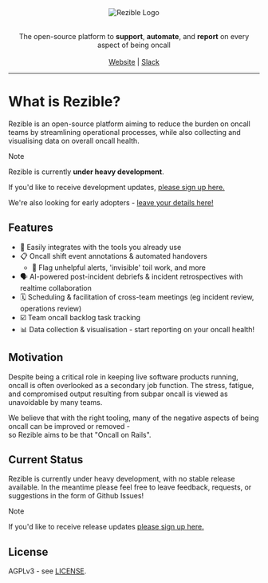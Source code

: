 <div align="center">
    <img alt="Rezible Logo" src="https://github.com/user-attachments/assets/f1069946-c5bd-4aad-b49b-49f48a282668">
    <p>
        <br />
        The open-source platform to <strong>support</strong>, <strong>automate</strong>, and <strong>report</strong> on every aspect of being oncall
        <br /><br />
        <a href="https://rezible.com">Website</a>
        | 
        <a href="https://rezible.com/slack">Slack</a>
    </p>
</div>

---

# What is Rezible?
Rezible is an open-source platform aiming to reduce the burden on oncall teams by streamlining operational 
processes, while also collecting and visualising data on overall oncall health.

> [!NOTE]  
> Rezible is currently **under heavy development**.
> 
> If you'd like to receive development updates, [please sign up here.](https://tally.so/r/wLJ5ll)
> 
> We're also looking for early adopters - [leave your details here!](https://tally.so/r/wzrWkk)

## Features
- 🔗 Easily integrates with the tools you already use
- 📋 Oncall shift event annotations & automated handovers
  - 🔎 Flag unhelpful alerts, 'invisible' toil work, and more
- 🗣️ AI-powered post-incident debriefs & incident retrospectives with realtime collaboration
- 🗓️ Scheduling & facilitation of cross-team meetings (eg incident review, operations review)
- ☑️ Team oncall backlog task tracking
- 📊 Data collection & visualisation - start reporting on your oncall health!  

## Motivation
Despite being a critical role in keeping live software products running, oncall is often overlooked as a 
secondary job function. The stress, fatigue, and compromised output resulting from subpar oncall 
is viewed as unavoidable by many teams.

We believe that with the right tooling, many of the negative aspects of being oncall can be improved or removed -  
so Rezible aims to be that "Oncall on Rails".

## Current Status
Rezible is currently under heavy development, with no stable release available.
In the meantime please feel free to leave feedback, requests, or suggestions in the form of Github Issues!

> [!NOTE]  
> If you'd like to receive release updates [please sign up here.](https://tally.so/r/wLJ5ll)

## License
AGPLv3 - see [LICENSE](/LICENSE).
